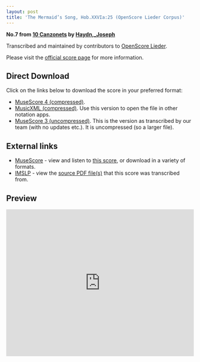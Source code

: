 ```yaml
---
layout: post
title: 'The Mermaid’s Song, Hob.XXVIa:25 (OpenScore Lieder Corpus)'
---
```


__No.7 from [10 Canzonets](https://fourscoreandmore.org/openscore/lieder/Haydn%2C_Joseph/10_Canzonets/) by [Haydn,_Joseph](https://fourscoreandmore.org/openscore/lieder/Haydn%2C_Joseph)__

Transcribed and maintained by contributors to [OpenScore Lieder].

Please visit the [official score page] for more information.

[official score page]: https://musescore.com/openscore-lieder-corpus/scores/6472842
[OpenScore Lieder]: https://musescore.com/openscore-lieder-corpus

## Direct Download

Click on the links below to download the score in your preferred format:
- [MuseScore 4 (compressed)](https://fourscoreandmore.org/openscore/lieder/Haydn%2C_Joseph/10_Canzonets/07_The_Mermaid%E2%80%99s_Song%2C_Hob.XXVIa25.mscz).
- [MusicXML (compressed)](https://fourscoreandmore.org/openscore/lieder/Haydn%2C_Joseph/10_Canzonets/07_The_Mermaid%E2%80%99s_Song%2C_Hob.XXVIa25.mxl). Use this version to open the file in other notation apps.
- [MuseScore 3 (uncompressed)](https://raw.githubusercontent.com/OpenScore/Lieder/refs/heads/main/scores/Haydn%2C_Joseph/10_Canzonets/07_The_Mermaid%E2%80%99s_Song%2C_Hob.XXVIa25/lc6472842.mscx). This is the version as transcribed by our team (with no updates etc.). It is uncompressed (so a larger file).

## External links

- [MuseScore] - view and listen to [this score][MuseScore], or download in a variety of formats.
- [IMSLP] - view the [source PDF file(s)][IMSLP] that this score was transcribed from.

[MuseScore]: https://musescore.com/score/6472842
[IMSLP]: https://imslp.org/wiki/Special:ReverseLookup/292750

## Preview

<iframe width="100%" height="394" src="https://musescore.com/openscore-lieder-corpus/scores/6472842/embed" frameborder="0" allowfullscreen allow="autoplay; fullscreen"></iframe>

